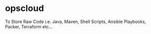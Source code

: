 # opscloud
To Store Raw Code i.e. Java, Maven, Shell Scripts, Ansible Playbooks, Packer, Terraform etc...
